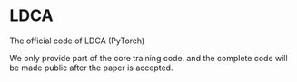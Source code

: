 # LDCA
The official code of LDCA (PyTorch)

We only provide part of the core training code, and the complete code will be made public after the paper is accepted.
